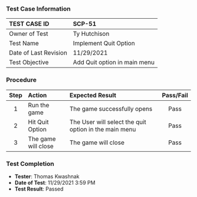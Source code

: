### Test Case Information
| TEST CASE ID | SCP-51|
| :--- | :--- |
| Owner of Test | Ty Hutchison|
| Test Name | Implement Quit Option |
| Date of Last Revision | 11/29/2021 |
| Test Objective | Add Quit option in main menu |

### Procedure

|Step | Action | Expected Result | Pass/Fail     |
|:---:| :---        |    :----  | :---: |
|1| Run the game| The game successfully opens |Pass|
|2| Hit Quit Option | The User will select the quit option in the main menu |Pass|
|3| The game will close | The game will close |Pass|


### Test Completion
- **Tester**: Thomas Kwashnak
- **Date of Test**: 11/29/2021 3:59 PM
- **Test Result**: Passed